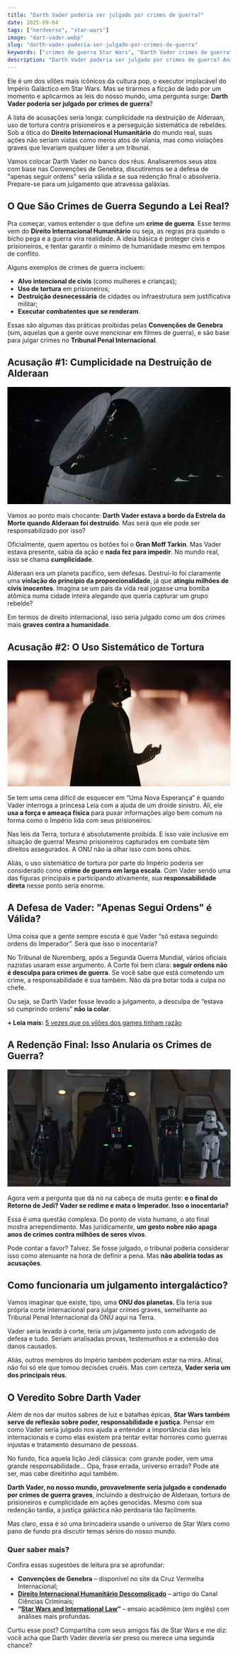 ```yaml
---
title: "Darth Vader poderia ser julgado por crimes de guerra?"
date: 2025-09-04
tags: ["nerdverso", "star-wars"]
image: "dart-vader.webp"
slug: "darth-vader-poderia-ser-julgado-por-crimes-de-guerra"
keywords: ["crimes de guerra Star Wars", "Darth Vader crimes de guerra"]
description: "Darth Vader poderia ser julgado por crimes de guerra? Analisamos os atos do vilão de Star Wars com base nas leis reais!"
---
```


Ele é um dos vilões mais icônicos da cultura pop, o executor implacável do Império Galáctico em Star Wars. Mas se tirarmos a ficção de lado por um momento e aplicarmos as leis do nosso mundo, uma pergunta surge: **Darth Vader poderia ser julgado por crimes de guerra**?

A lista de acusações seria longa: cumplicidade na destruição de Alderaan, uso de tortura contra prisioneiros e a perseguição sistemática de rebeldes. Sob a ótica do **Direito Internacional Humanitário** do mundo real, suas ações não seriam vistas como meros atos de vilania, mas como violações graves que levariam qualquer líder a um tribunal.

Vamos colocar Darth Vader no banco dos réus. Analisaremos seus atos com base nas Convenções de Genebra, discutiremos se a defesa de "apenas seguir ordens" seria válida e se sua redenção final o absolveria. Prepare-se para um julgamento que atravessa galáxias.

## O Que São Crimes de Guerra Segundo a Lei Real?

Pra começar, vamos entender o que define um **crime de guerra**. Esse termo vem do **Direito Internacional Humanitário** ou seja, as regras pra quando o bicho pega e a guerra vira realidade. A ideia básica é proteger civis e prisioneiros, e tentar garantir o mínimo de humanidade mesmo em tempos de conflito.

Alguns exemplos de crimes de guerra incluem:

*   **Alvo intencional de civis** (como mulheres e crianças);
*   **Uso de tortura** em prisioneiros;
*   **Destruição desnecessária** de cidades ou infraestrutura sem justificativa militar;
*   **Executar combatentes que se renderam**.

Essas são algumas das práticas proibidas pelas **Convenções de Genebra** (sim, aquelas que a gente ouve mencionar em filmes de guerra), e são base para julgar crimes no **Tribunal Penal Internacional**.

## Acusação #1: Cumplicidade na Destruição de Alderaan

![Alderaan](dart3.webp)

Vamos ao ponto mais chocante: **Darth Vader estava a bordo da Estrela da Morte quando Alderaan foi destruído**. Mas será que ele pode ser responsabilizado por isso?

Oficialmente, quem apertou os botões foi o **Gran Moff Tarkin**. Mas Vader estava presente, sabia da ação e **nada fez para impedir**. No mundo real, isso se chama **cumplicidade**.

Alderaan era um planeta pacífico, sem defesas. Destruí-lo foi claramente uma **violação do princípio da proporcionalidade**, já que **atingiu milhões de civis inocentes**. Imagina se um país da vida real jogasse uma bomba atômica numa cidade inteira alegando que queria capturar um grupo rebelde?

Em termos de direito internacional, isso seria julgado como um dos crimes mais **graves contra a humanidade**.

## Acusação #2: O Uso Sistemático de Tortura

![dart-vader](dart2.webp)

Se tem uma cena difícil de esquecer em “Uma Nova Esperança” é quando Vader interroga a princesa Leia com a ajuda de um droide sinistro. Ali, ele **usa a força e ameaça física** para puxar informações algo bem comum na forma como o Império lida com seus prisioneiros.

Nas leis da Terra, tortura é absolutamente proibida. E isso vale inclusive em situação de guerra! Mesmo prisioneiros capturados em combate têm direitos assegurados. A ONU não ia olhar isso com bons olhos.

Aliás, o uso sistemático de tortura por parte do Império poderia ser considerado como **crime de guerra em larga escala**. Com Vader sendo uma das figuras principais e participando ativamente, sua **responsabilidade direta** nesse ponto seria enorme.

## A Defesa de Vader: "Apenas Segui Ordens" é Válida?

Uma coisa que a gente sempre escuta é que Vader “só estava seguindo ordens do Imperador”. Será que isso o inocentaria?

No Tribunal de Nuremberg, após a Segunda Guerra Mundial, vários oficiais nazistas usaram esse argumento. A Corte foi bem clara: **seguir ordens não é desculpa para crimes de guerra**. Se você sabe que está cometendo um crime, a responsabilidade é sua também. Não dá pra botar toda a culpa no chefe.

Ou seja, se Darth Vader fosse levado a julgamento, a desculpa de “estava só cumprindo ordens” **não ia colar**.

**+ Leia mais:** [5 vezes que os vilões dos games tinham razão](/5-vezes-que-os-viloes-dos-games-tinham-razao/)

## A Redenção Final: Isso Anularia os Crimes de Guerra?

![dart-vader](dart1.webp)

Agora vem a pergunta que dá nó na cabeça de muita gente: **e o final do Retorno de Jedi? Vader se redime e mata o Imperador. Isso o inocentaria?**

Essa é uma questão complexa. Do ponto de vista humano, o ato final mostra arrependimento. Mas juridicamente, **um gesto nobre não apaga anos de crimes contra milhões de seres vivos**.

Pode contar a favor? Talvez. Se fosse julgado, o tribunal poderia considerar isso como atenuante na hora de definir a pena. Mas **não aboliria todas as acusações**.

## Como funcionaria um julgamento intergaláctico?

Vamos imaginar que existe, tipo, uma **ONU dos planetas**. Ela teria sua própria corte internacional para julgar crimes graves, semelhante ao Tribunal Penal Internacional da ONU aqui na Terra.

Vader seria levado à corte, teria um julgamento justo com advogado de defesa e tudo. Seriam analisadas provas, testemunhos e a extensão dos danos causados.

Aliás, outros membros do Império também poderiam estar na mira. Afinal, não foi só ele que tomou decisões cruéis. Mas com certeza, **Vader seria um dos principais réus**.

## O Veredito Sobre Darth Vader

Além de nos dar muitos sabres de luz e batalhas épicas, **Star Wars também serve de reflexão sobre poder, responsabilidade e justiça**. Pensar em como Vader seria julgado nos ajuda a entender a importância das leis internacionais e como elas existem pra tentar evitar horrores como guerras injustas e tratamento desumano de pessoas.

No fundo, fica aquela lição Jedi clássica: com grande poder, vem uma grande responsabilidade... Opa, frase errada, universo errado? Pode até ser, mas cabe direitinho aqui também.

**Darth Vader, no nosso mundo, provavelmente seria julgado e condenado por crimes de guerra graves**, incluindo a destruição de Alderaan, tortura de prisioneiros e cumplicidade em ações genocidas. Mesmo com sua redenção tardia, a justiça galáctica não perdoaria tão facilmente.

Mas claro, essa é só uma brincadeira usando o universo de Star Wars como pano de fundo pra discutir temas sérios do nosso mundo.

### Quer saber mais?

Confira essas sugestões de leitura pra se aprofundar:

*   **Convenções de Genebra** – disponível no site da Cruz Vermelha Internacional;
*   **[Direito Internacional Humanitário Descomplicado](https://www.icrc.org/pt/document/o-que-e-o-direito-internacional-humanitario)** – artigo do Canal Ciências Criminais;
*   **“[Star Wars and International Law](https://opiniojuris.org/2024/10/28/fourth-annual-symposium-on-pop-culture-and-international-law-jurisdiction-in-star-wars-andor-twail-perspectives-and-current-lessons-for-a-galaxy-not-so-far-away/)”** – ensaio acadêmico (em inglês) com análises mais profundas.

Curtiu esse post? Compartilha com seus amigos fãs de Star Wars e me diz: você acha que Darth Vader deveria ser preso ou merece uma segunda chance?